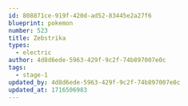```yaml
---
id: 808871ce-919f-420d-ad52-83445e2a27f6
blueprint: pokemon
number: 523
title: Zebstrika
types:
  - electric
author: 4d8d6ede-5963-429f-9c2f-74b897007e0c
tags:
  - stage-1
updated_by: 4d8d6ede-5963-429f-9c2f-74b897007e0c
updated_at: 1716506983
---
```

